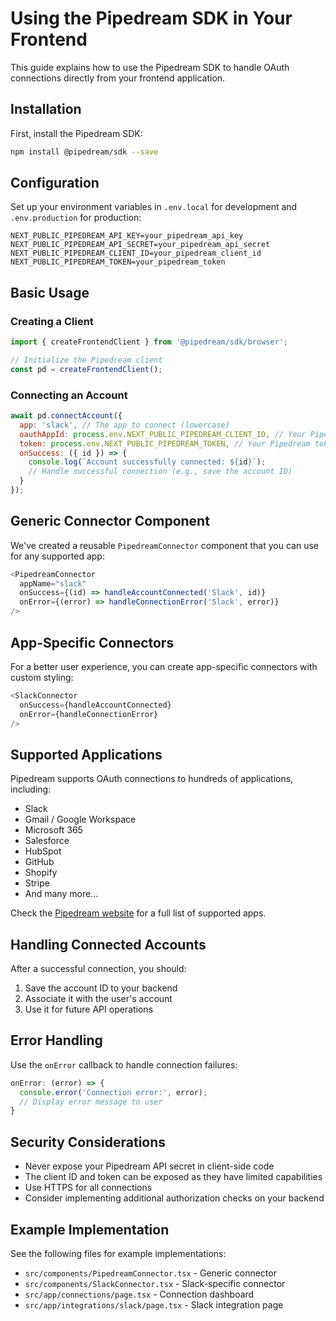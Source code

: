 # Using the Pipedream SDK in Your Frontend

This guide explains how to use the Pipedream SDK to handle OAuth connections directly from your frontend application.

## Installation

First, install the Pipedream SDK:

```bash
npm install @pipedream/sdk --save
```

## Configuration

Set up your environment variables in `.env.local` for development and `.env.production` for production:

```
NEXT_PUBLIC_PIPEDREAM_API_KEY=your_pipedream_api_key
NEXT_PUBLIC_PIPEDREAM_API_SECRET=your_pipedream_api_secret
NEXT_PUBLIC_PIPEDREAM_CLIENT_ID=your_pipedream_client_id
NEXT_PUBLIC_PIPEDREAM_TOKEN=your_pipedream_token
```

## Basic Usage

### Creating a Client

```javascript
import { createFrontendClient } from '@pipedream/sdk/browser';

// Initialize the Pipedream client
const pd = createFrontendClient();
```

### Connecting an Account

```javascript
await pd.connectAccount({
  app: 'slack', // The app to connect (lowercase)
  oauthAppId: process.env.NEXT_PUBLIC_PIPEDREAM_CLIENT_ID, // Your Pipedream OAuth app ID
  token: process.env.NEXT_PUBLIC_PIPEDREAM_TOKEN, // Your Pipedream token
  onSuccess: ({ id }) => {
    console.log(`Account successfully connected: ${id}`);
    // Handle successful connection (e.g., save the account ID)
  }
});
```

## Generic Connector Component

We've created a reusable `PipedreamConnector` component that you can use for any supported app:

```javascript
<PipedreamConnector 
  appName="slack" 
  onSuccess={(id) => handleAccountConnected('Slack', id)}
  onError={(error) => handleConnectionError('Slack', error)}
/>
```

## App-Specific Connectors

For a better user experience, you can create app-specific connectors with custom styling:

```javascript
<SlackConnector 
  onSuccess={handleAccountConnected}
  onError={handleConnectionError}
/>
```

## Supported Applications

Pipedream supports OAuth connections to hundreds of applications, including:

- Slack
- Gmail / Google Workspace
- Microsoft 365
- Salesforce
- HubSpot
- GitHub
- Shopify
- Stripe
- And many more...

Check the [Pipedream website](https://pipedream.com/apps) for a full list of supported apps.

## Handling Connected Accounts

After a successful connection, you should:

1. Save the account ID to your backend
2. Associate it with the user's account
3. Use it for future API operations

## Error Handling

Use the `onError` callback to handle connection failures:

```javascript
onError: (error) => {
  console.error('Connection error:', error);
  // Display error message to user
}
```

## Security Considerations

- Never expose your Pipedream API secret in client-side code
- The client ID and token can be exposed as they have limited capabilities
- Use HTTPS for all connections
- Consider implementing additional authorization checks on your backend

## Example Implementation

See the following files for example implementations:

- `src/components/PipedreamConnector.tsx` - Generic connector
- `src/components/SlackConnector.tsx` - Slack-specific connector
- `src/app/connections/page.tsx` - Connection dashboard
- `src/app/integrations/slack/page.tsx` - Slack integration page 